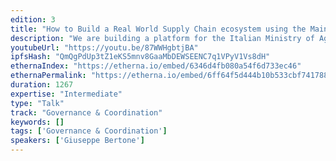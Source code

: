 ```yaml
---
edition: 3
title: "How to Build a Real World Supply Chain ecosystem using the Main Ethereum Network"
description: "We are building a platform for the Italian Ministry of Agricolture to track wine supply chain on the Main Ethereum Network. The platform is integrated with existing systems of the Ministry and, on a volutary basis, wine producers can legally certificate the traceability of all production steps, in fact replacing the current national certification system. Customers can always verify the authenticity of the production history scanning an NFC tag on the bottle with a dedicated mobile app. In this speech we will explain the platform architecture details and how we managed to solve all the legal, process and integration issues that such a kind of project implies."
youtubeUrl: "https://youtu.be/87WWHgbtjBA"
ipfsHash: "QmQgPdUp3tZ1eKS5mnv8GaaMbDEWSEENC7q1VPyV1Vs8dH"
ethernaIndex: "https://etherna.io/embed/6346d4fb080a54f6d733ec46"
ethernaPermalink: "https://etherna.io/embed/6ff64f5d444b10b533cbf74178883abb162d36e7e70d90acee58ec9bd50096dc"
duration: 1267
expertise: "Intermediate"
type: "Talk"
track: "Governance & Coordination"
keywords: []
tags: ['Governance & Coordination']
speakers: ['Giuseppe Bertone']
---
```

